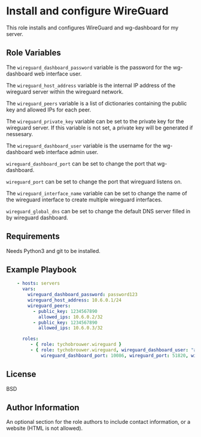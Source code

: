 Install and configure WireGuard
=========

This role installs and configures WireGuard and wg-dashboard for my server.

Role Variables
--------------

The ```wireguard_dashboard_password``` variable is the password for the wg-dashboard web interface user.

The ```wireguard_host_address``` variable is the internal IP address of the wireguard server within the wireguard network.

The ```wireguard_peers``` variable is a list of dictionaries containing the public key and allowed IPs for each peer.

The ```wireguard_private_key``` variable can be set to the private key for the wireguard server. If this variable is not set, a private key will be generated if nessesary.

The ```wireguard_dashboard_user``` variable is the username for the wg-dashboard web interface admin user.

```wireguard_dashboard_port``` can be set to change the port that wg-dashboard.

```wireguard_port``` can be set to change the port that wireguard listens on.

The ```wireguard_interface_name``` variable can be set to change the name of the wireguard interface to create multiple wireguard interfaces.

```wireguard_global_dns``` can be set to change the default DNS server filled in by wireguard dashboard.

Requirements
----------------

Needs Python3 and git to be installed.

Example Playbook
----------------

```yaml
    - hosts: servers
      vars:
        wireguard_dashboard_password: password123
        wireguard_host_address: 10.6.0.1/24
        wireguard_peers:
          - public_key: 1234567890
            allowed_ips: 10.6.0.2/32
          - public_key: 1234567890
            allowed_ips: 10.6.0.3/32

      roles:
         - { role: tychobrouwer.wireguard }
         - { role: tychobrouwer.wireguard, wireguard_dashboard_user: "admin", wireguard_private_key: 1234567890,
             wireguard_dashboard_port: 10086, wireguard_port: 51820, wireguard_interface_name: wg0, wireguard_global_dns: 1.1.1.1 }
```

License
-------

BSD

Author Information
------------------

An optional section for the role authors to include contact information, or a website (HTML is not allowed).

